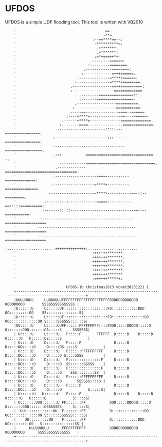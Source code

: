 # UFDOS
UFDOS is a simple UDP flooding tool,
This tool is writen with VB2010

        '                                         ==                                            
        '                                        -**=                                           
        '                                   :--==****==--:                                      
        '                                    -**********=.                                      
        '                                     .+*******.                                        
        '                                     .+*******:                                        
        '                                    :=*+===++*+-                                       
        '                                  .--------======:                                     
        '                                 :---------========.                                   
        '                               .------------========:                                  
        '                              :-------------=+++======.                                
        '                            :--------------=****+======-                               
        '                           ----------------=****+========.                             
        '                         .------------------==++==========:                            
        '                         :-------------------=============-                            
        '                           ...--------================:::.                             
        '                             :-------=================-                                
        '                           .------------------==========.                              
        '                          :-------------------===========-                             
        '                        .-----==---------------====--======.                           
        '                       :----+****=--------------==----======-                          
        '                     .------+****=--------------==============.                        
        '                    :--------====----------------==============-                       
        '                  .----------------------::::----================:                     
        '                 :------------------------:::-----================-                    
        '                 ---------------------------------=================.                   
        '                 .:::-----------===============================---.                    
        '                    ------------================================.                      
        '                  .-------------=================================:                     
        '                 .-------------------=====----------==============:                    
        '                :-------------------=****+----------===============-                   
        '               ---------------------=****+-----------==--:--=========.                 
        '             .-------:::-------------=====-----------==:::::==========:                
        '            :-------:::::-----------------------------==----===========-               
        '           :------------------------------------------===================              
        '          ---------------------------------------------=================== 
        '          ---------------------------------------------=================== 
        '            .......................++++++++++++++:.......................  
        '                                   +++++++*******.
        '                                   +++++++*******.
        '                                   +++++++*******.
        '                                   +++++++*******.
        '                                   +++++++*******.
        '                                   +++++++******* 
        '                                   .=+++++*****+: 

                                UFDOS-1b_christmas2023_vbnet20231221_1
        +------------------------------------------------------------------------------------------------------+
        |UUUUUUUU     UUUUUUUUFFFFFFFFFFFFFFFFFFFFFFDDDDDDDDDDDDD             OOOOOOOOO        SSSSSSSSSSSSSSS |
        |U::::::U     U::::::UF::::::::::::::::::::FD::::::::::::DDD        OO:::::::::OO    SS:::::::::::::::S|
        |U::::::U     U::::::UF::::::::::::::::::::FD:::::::::::::::DD    OO:::::::::::::OO S:::::SSSSSS::::::S|
        |UU:::::U     U:::::UUFF::::::FFFFFFFFF::::FDDD:::::DDDDD:::::D  O:::::::OOO:::::::OS:::::S     SSSSSSS|
        | U:::::U     U:::::U   F:::::F       FFFFFF  D:::::D    D:::::D O::::::O   O::::::OS:::::S            |
        | U:::::D     D:::::U   F:::::F               D:::::D     D:::::DO:::::O     O:::::OS:::::S            |
        | U:::::D     D:::::U   F::::::FFFFFFFFFF     D:::::D     D:::::DO:::::O     O:::::O S::::SSSS         |
        | U:::::D     D:::::U   F:::::::::::::::F     D:::::D     D:::::DO:::::O     O:::::O  SS::::::SSSSS    |
        | U:::::D     D:::::U   F:::::::::::::::F     D:::::D     D:::::DO:::::O     O:::::O    SSS::::::::SS  |
        | U:::::D     D:::::U   F::::::FFFFFFFFFF     D:::::D     D:::::DO:::::O     O:::::O       SSSSSS::::S |
        | U:::::D     D:::::U   F:::::F               D:::::D     D:::::DO:::::O     O:::::O            S:::::S|
        | U::::::U   U::::::U   F:::::F               D:::::D    D:::::D O::::::O   O::::::O            S:::::S|
        | U:::::::UUU:::::::U FF:::::::FF           DDD:::::DDDDD:::::D  O:::::::OOO:::::::OSSSSSSS     S:::::S|
        |  UU:::::::::::::UU  F::::::::FF           D:::::::::::::::DD    OO:::::::::::::OO S::::::SSSSSS:::::S|
        |    UU:::::::::UU    F::::::::FF           D::::::::::::DDD        OO:::::::::OO   S:::::::::::::::SS |
        |      UUUUUUUUU      FFFFFFFFFFF           DDDDDDDDDDDDD             OOOOOOOOO      SSSSSSSSSSSSSSS   |
        +------------------------------------------------------------------------------------------------------+
